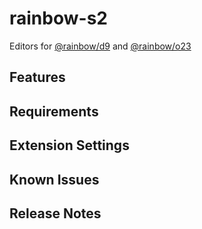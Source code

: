 # rainbow-s2

Editors for [@rainbow/d9](https://github.com/InsureMO/rainbow-d9) and [@rainbow/o23](https://github.com/InsureMO/rainbow-o23)

## Features

[//]: # (Describe specific features of your extension including screenshots of your extension in action. Image paths are relative to this README file.)

[//]: # ()
[//]: # (For example if there is an image subfolder under your extension project workspace:)

[//]: # ()
[//]: # (\!\[feature X\]\&#40;images/feature-x.png\&#41;)

[//]: # ()
[//]: # (> Tip: Many popular extensions utilize animations. This is an excellent way to show off your extension! We recommend short, focused animations that are easy to follow.)

## Requirements

[//]: # (If you have any requirements or dependencies, add a section describing those and how to install and configure them.)

## Extension Settings

[//]: # (Include if your extension adds any VS Code settings through the `contributes.configuration` extension point.)

[//]: # ()
[//]: # (For example:)

[//]: # ()
[//]: # (This extension contributes the following settings:)

[//]: # ()
[//]: # (* `myExtension.enable`: Enable/disable this extension.)

[//]: # (* `myExtension.thing`: Set to `blah` to do something.)

## Known Issues

[//]: # (Calling out known issues can help limit users opening duplicate issues against your extension.)

## Release Notes

[//]: # (Users appreciate release notes as you update your extension.)

[//]: # (### 1.0.0)

[//]: # ()
[//]: # (Initial release of ...)

[//]: # ()
[//]: # (### 1.0.1)

[//]: # ()
[//]: # (Fixed issue #.)

[//]: # ()
[//]: # (### 1.1.0)

[//]: # ()
[//]: # (Added features X, Y, and Z.)

